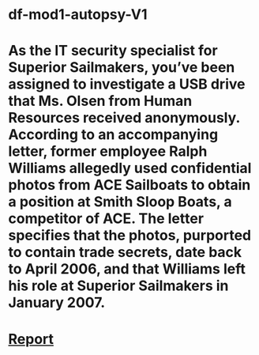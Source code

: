# df-mod1-autopsy-V1
# As the IT security specialist for Superior Sailmakers, you’ve been assigned to investigate a USB drive that Ms. Olsen from Human Resources received anonymously. According to an accompanying letter, former employee Ralph Williams allegedly used confidential photos from ACE Sailboats to obtain a position at Smith Sloop Boats, a competitor of ACE. The letter specifies that the photos, purported to contain trade secrets, date back to April 2006, and that Williams left his role at Superior Sailmakers in January 2007.
# [Report](file:///C:/Users/divya/OneDrive/Desktop/CHapter%201%20assignement/Ch01ProjDataFiles/C1Proj3/Reports/C1Proj3%20HTML%20Report%2010-25-2024-22-36-38/report.html)
